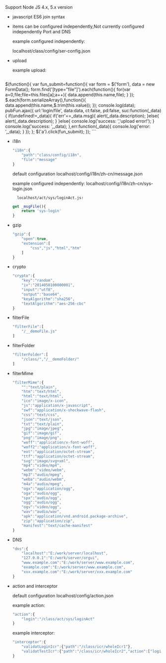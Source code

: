 Support Node JS 4.x, 5.x version

* javascript ES6 join syntax

* items can be configured independently,Not currently configured independently Port and DNS

  example configured independently:
  
    localhost/class/config/ser-config.json
    
* upload

  example upload:
  
	```javascript
$(function(){
	var fun_submit=function(){
		var form = $('form'),
		data = new FormData();
		form.find('[type="file"]').each(function(){
			for(var a=0,file;file=this.files[a];a++){
				data.append(this.name,file);
			}
		});
		$.each(form.serializeArray(),function(){
			data.append(this.name,$.trim(this.value));
		});
		console.log(data);
		pubFun.ajax({
			url:'login/file',
			data:data,
			ct:false,
			pd:false,
			suc:function(_data){
				if(undefined!=_data){
					if('err'==_data.msg){
						alert(_data.description);
					}else{
						alert(_data.description);
					}
				}else{
					console.log('success: ','upload error!');
				}
				console.log('success: ',_data);
			},err:function(_data){
				console.log('error: ',_data);
			}
		});
	};
	$('a').click(fun_submit);
});
	```
	
* i18n

	```javascript
	"i18n":{
		"path":"class/config/i18n",
		"file":"message"
	}
	```
	default configuration localhost/config/i18n/zh-cn/message.json
	
	example configured independently:
		localhost/config/i18n/zh-cn/sys-login.json
		
		localhost/act/sys/loginAct.js:
		
	```javascript
	get _msgFile(){
		return 'sys-login'
	}
	```

* gzip

	```javascript
	"gzip":{
		"open":true,
		"extension":[
			"css","js","html","htm"
		]
	}
	```
	
* crypto

	```javascript
	"crypto":{
		"key":"random",
		"iv":"2014050100000001",
		"input":"utf8",
		"output":"base64",
		"keyAlgorithm":"sha256",
		"textAlgorithm":"aes-256-cbc"
	}
	```
	
* filterFile

	```javascript
	"filterFile":[
		"/__demoFile.js"
	]
	```
	
* filterFolder

	```javascript
	"filterFolder":[
		"/class/","/__demoFolder/"
	]
	```
	
* filterMime

	```javascript
	"filterMime":{
		"":"text/plain",
		"htm":"text/html",
		"html":"text/html",
		"ico":"image/x-icon",
		"js":"application/x-javascript",
		"swf":"application/x-shockwave-flash",
		"css":"text/css",
		"json":"text/json",
		"txt":"text/plain",
		"jpg":"image/jpeg",
		"gif":"image/gif",
		"png":"image/png",
		"woff":"application/x-font-woff",
		"woff2":"application/x-font-woff",
		"eot":"application/octet-stream",
		"ttf":"application/octet-stream",
		"svg":"image/svg+xml",
		"mp4":"video/mp4",
		"webm":"video/webm",
		"mp3":"audio/mpeg",
		"weba":"audio/webm",
		"m4a":"audio/mpeg",
		"ogx":"application/ogg",
		"oga":"audio/ogg",
		"spx":"audio/ogg",
		"ogg":"audio/ogg",
		"ogv":"video/ogg",
		"wav":"audio/wav",
		"apk":"application/vnd.android.package-archive",
		"zip":"application/zip",
		"manifest":"text/cache-manifest"
	}
	```
	
* DNS

	```javascript
	"dns":{
		"localhost":"E:/work/server/localhost",
		"127.0.0.1":"E:/work/server/orgui",
		"www.example.com":"E:/work/server/www.example.com",
		"example.com":"E:/work/server/www.example.com",
		"xxx.example.com":"E:/work/server/xxx.example.com"
	}
	```
	
* action and interceptor

	default configuration  localhost/config/action.json
	
	example action:
	```javascript
	"action":{
		"login":"/class/act/sys/loginAct"
	}
	```
	example interceptor:
	```javascript
	"interceptor":{
		"validatLoginIcr":{"path":"/class/icr/wholeIcr1"},
		"validatTestIcr":{"path":"/class/icr/wholeIcr2","action":["login"]}
	}
	```
